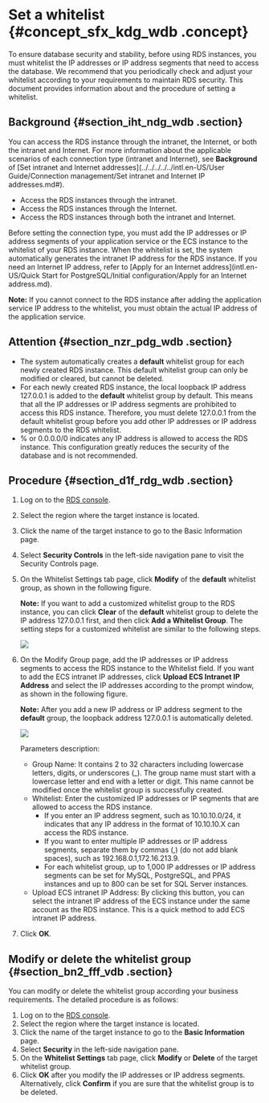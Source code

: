 # Set a whitelist {#concept_sfx_kdg_wdb .concept}

To ensure database security and stability, before using RDS instances, you must whitelist the IP addresses or IP address segments that need to access the database. We recommend that you periodically check and adjust your whitelist according to your requirements to maintain RDS security. This document provides information about and the procedure of setting a whitelist.

## Background {#section_iht_ndg_wdb .section}

You can access the RDS instance through the intranet, the Internet, or both the intranet and Internet. For more information about the applicable scenarios of each connection type \(intranet and Internet\), see **Background** of [Set intranet and Internet addresses](../../../../../intl.en-US/User Guide/Connection management/Set intranet and Internet IP addresses.md#).

-   Access the RDS instances through the intranet.
-   Access the RDS instances through the Internet.
-   Access the RDS instances through both the intranet and Internet.

Before setting the connection type, you must add the IP addresses or IP address segments of your application service or the ECS instance to the whitelist of your RDS instance. When the whitelist is set, the system automatically generates the intranet IP address for the RDS instance. If you need an Internet IP address, refer to [Apply for an Internet address](intl.en-US/Quick Start for PostgreSQL/Initial configuration/Apply for an Internet address.md).

**Note:** If you cannot connect to the RDS instance after adding the application service IP address to the whitelist, you must obtain the actual IP address of the application service.

## Attention {#section_nzr_pdg_wdb .section}

-   The system automatically creates a **default** whitelist group for each newly created RDS instance. This default whitelist group can only be modified or cleared, but cannot be deleted.
-   For each newly created RDS instance, the local loopback IP address 127.0.0.1 is added to the **default** whitelist group by default. This means that all the IP addresses or IP address segments are prohibited to access this RDS instance. Therefore, you must delete 127.0.0.1 from the default whitelist group before you add other IP addresses or IP address segments to the RDS whitelist.
-   % or 0.0.0.0/0 indicates any IP address is allowed to access the RDS instance. This configuration greatly reduces the security of the database and is not recommended.

## Procedure {#section_d1f_rdg_wdb .section}

1.  Log on to the [RDS console](https://rds.console.aliyun.com/).
2.  Select the region where the target instance is located.
3.  Click the name of the target instance to go to the Basic Information page.
4.  Select **Security Controls** in the left-side navigation pane to visit the Security Controls page.
5.  On the Whitelist Settings tab page, click **Modify** of the **default** whitelist group, as shown in the following figure.

    **Note:** If you want to add a customized whitelist group to the RDS instance, you can click **Clear** of the **default** whitelist group to delete the IP address 127.0.0.1 first, and then click **Add a Whitelist Group**. The setting steps for a customized whitelist are similar to the following steps.

    ![](http://static-aliyun-doc.oss-cn-hangzhou.aliyuncs.com/assets/img/7848/15532422312956_en-US.png)

6.  On the Modify Group page, add the IP addresses or IP address segments to access the RDS instance to the Whitelist field. If you want to add the ECS intranet IP addresses, click **Upload ECS Intranet IP Address** and select the IP addresses according to the prompt window, as shown in the following figure.

    **Note:** After you add a new IP address or IP address segment to the **default** group, the loopback address 127.0.0.1 is automatically deleted.

    ![](http://static-aliyun-doc.oss-cn-hangzhou.aliyuncs.com/assets/img/7848/15532422312957_en-US.png)

    Parameters description:

    -   Group Name: It contains 2 to 32 characters including lowercase letters, digits, or underscores \(\_\). The group name must start with a lowercase letter and end with a letter or digit. This name cannot be modified once the whitelist group is successfully created.
    -   Whitelist: Enter the customized IP addresses or IP segments that are allowed to access the RDS instance.
        -   If you enter an IP address segment, such as 10.10.10.0/24, it indicates that any IP address in the format of 10.10.10.X can access the RDS instance.
        -   If you want to enter multiple IP addresses or IP address segments, separate them by commas \(,\) \(do not add blank spaces\), such as 192.168.0.1,172.16.213.9.
        -   For each whitelist group, up to 1,000 IP addresses or IP address segments can be set for MySQL, PostgreSQL, and PPAS instances and up to 800 can be set for SQL Server instances.
    -   Upload ECS intranet IP Address: By clicking this button, you can select the intranet IP address of the ECS instance under the same account as the RDS instance. This is a quick method to add ECS intranet IP address.
7.  Click **OK**.

## Modify or delete the whitelist group {#section_bn2_fff_vdb .section}

You can modify or delete the whitelist group according your business requirements. The detailed procedure is as follows:

1.  Log on to the [RDS console](https://rds.console.aliyun.com/).
2.  Select the region where the target instance is located.
3.  Click the name of the target instance to go to the **Basic Information** page.
4.  Select **Security** in the left-side navigation pane.
5.  On the **Whitelist Settings** tab page, click **Modify** or **Delete** of the target whitelist group.
6.  Click **OK** after you modify the IP addresses or IP address segments. Alternatively, click **Confirm** if you are sure that the whitelist group is to be deleted.

